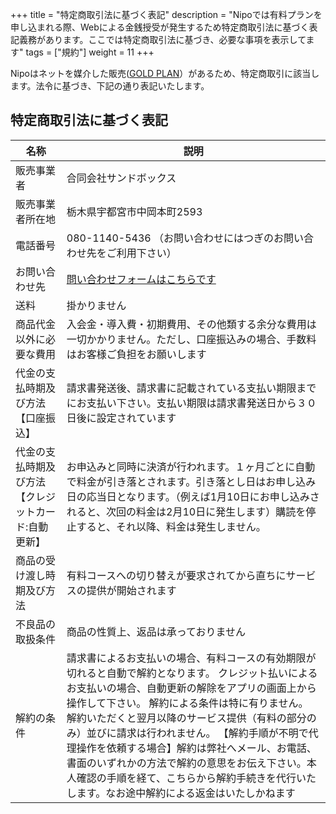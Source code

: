 +++
title = "特定商取引法に基づく表記"
description = "Nipoでは有料プランを申し込まれる際、Webによる金銭授受が発生するため特定商取引法に基づく表記義務があります。ここでは特定商取引法に基づき、必要な事項を表示してます"
tags = ["規約"]
weight = 11
+++

Nipoはネットを媒介した販売([GOLD PLAN](/price/)）があるため、特定商取引に該当します。法令に基づき、下記の通り表記いたします。

## 特定商取引法に基づく表記

|名称|説明|
|---|---|
|販売事業者|合同会社サンドボックス|
|販売事業者所在地|栃木県宇都宮市中岡本町2593|
|電話番号|080-1140-5436  （お問い合わせにはつぎのお問い合わせ先をご利用下さい）|
|お問い合わせ先|[問い合わせフォームはこちらです](/system/inquery)|
|送料|掛かりません|
|商品代金以外に必要な費用|入会金・導入費・初期費用、その他類する余分な費用は一切かかりません。ただし、口座振込みの場合、手数料はお客様ご負担をお願いします|
|代金の支払時期及び方法【口座振込】|請求書発送後、請求書に記載されている支払い期限までにお支払い下さい。支払い期限は請求書発送日から３０日後に設定されています|
|代金の支払時期及び方法【クレジットカード:自動更新】|お申込みと同時に決済が行われます。１ヶ月ごとに自動で料金が引き落とされます。引き落とし日はお申し込み日の応当日となります。（例えば1月10日にお申し込みされると、次回の料金は2月10日に発生します）購読を停止すると、それ以降、料金は発生しません。|
|商品の受け渡し時期及び方法|有料コースへの切り替えが要求されてから直ちにサービスの提供が開始されます|
|不良品の取扱条件|商品の性質上、返品は承っておりません|
|解約の条件|請求書によるお支払いの場合、有料コースの有効期限が切れると自動で解約となります。  クレジット払いによるお支払いの場合、自動更新の解除をアプリの画面上から操作して下さい。  解約による条件は特に有りません。  解約いただくと翌月以降のサービス提供（有料の部分のみ）並びに請求は行われません。  【解約手順が不明で代理操作を依頼する場合】解約は弊社へメール、お電話、書面のいずれかの方法で解約の意思をお伝え下さい。本人確認の手順を経て、こちらから解約手続きを代行いたします。なお途中解約による返金はいたしかねます|
